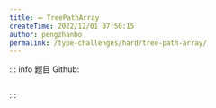 ```yaml
---
title: ➖ TreePathArray
createTime: 2022/12/01 07:50:15
author: pengzhanbo
permalink: /type-challenges/hard/tree-path-array/
---
```


::: info 题目
Github: []()

```ts

```

:::
